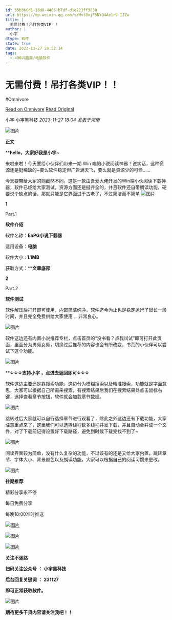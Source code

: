 ```yaml
---
id: 55b366d1-10d8-4465-b7df-d1e221ff3830
url: https://mp.weixin.qq.com/s/Mvt8vjF5NYQ4Ae1r9-IJZw
title: |
  无需付费！吊打各类VIP！！
author: |
  小宇
dtype: 软件
state: true
date: 2023-11-27 20:52:14
tags:
  - 400兴趣类/电脑软件
---
```



# 无需付费！吊打各类VIP！！
#Omnivore

[Read on Omnivore](https://omnivore.app/me/https-mp-weixin-qq-com-s-mvt-8-vj-f-5-nyq-4-ae-1-r-9-ij-zw-18c10d649f5)
[Read Original](https://mp.weixin.qq.com/s/Mvt8vjF5NYQ4Ae1r9-IJZw)

 小宇  小宇黑科技 _2023-11-27 18:04_ _发表于河南_ 

![图片](https://proxy-prod.omnivore-image-cache.app/0x0,sBBh3y89w9XY79W7RyPYD6fEoapIleifdVXofYrY6mz8/https://mmbiz.qpic.cn/sz_mmbiz_gif/oia8hUKP5HmqNDHcWyOo9ntWz55bjvLGHPvRZskbY5YXlGtNWB3bawa8IRhy0edkOyocFGRMVQpPqFoqMg09y8Q/640?wx_fmt=gif "副本_副本_未命名__2023-08-24+22_55_42.gif")

**正文**

****hello，大家好我是小宇\~**

来啦来啦！今天要给小伙伴们带来一期 Win 端的小说阅读神器！说实话，这种资源还是挺稀缺的\~要么软件稳定但广告满天飞，要么就是资源少的可怜……

今天要带给大家的则截然不同，这是一款由吾爱大佬开发的Win端小伙阅读下载神器，软件已经给大家测试，资源方面还是挺齐全的，并且软件还自带朗读功能，硬要说个缺点的话，那就只能是它界面过于古老了，不过简洁而不简单 ![图片](https://proxy-prod.omnivore-image-cache.app/0x0,stlM7x4Y2mHBFUgAN2Y621W9Y_EJxplekEGbCWWWh3ss/https://res.wx.qq.com/t/wx_fed/we-emoji/res/v1.3.10/assets/newemoji/Lol.png?wxfrom=13)

**1**

Part.1

**软件介绍**

软件名称：**EhPG小说下载器** 

适用设备：**电脑**

软件大小 : **1.1MB**

获取方式：****文章底部**

**2**

Part.2

**软件测试**

软件解压后打开即可使用，内部简洁纯净，软件迄今为止也是稳定运行了很长一段时间，并且完全免费供给大家使用 ，非常良心。

![图片](https://proxy-prod.omnivore-image-cache.app/0x0,sMvYZU7Kiq8m2RTEza8YxEW6tUnrCcqIqkTMapA5MCQ4/https://mmbiz.qpic.cn/sz_mmbiz_png/oia8hUKP5HmqVmWHHQq2q8GcUp95LsPgNY2HjkfqhZicNrOWsviaVkvp1HChm8gxx6tvTJO6mJNWITzPIVAkQSuNQ/640?wx_fmt=png&from=appmsg "微信图片_20231119155010.png")

软件这边还有内置小说推荐专栏，点击首页的“没书看？点我试试”即可打开此页面，里面分为男频女频，切换过后推荐的内容也会有所改变，书荒的小伙伴可以尝试下这个功能。

![图片](https://proxy-prod.omnivore-image-cache.app/0x0,sC9Mo4P28Q-Psj4K3KDjegCUpbWujlYja5qY9JYgZ6VQ/https://mmbiz.qpic.cn/sz_mmbiz_jpg/oia8hUKP5HmqVmWHHQq2q8GcUp95LsPgN4E7ZyjgyicufqAmIccntSEFLXyAibpEibcsyE40Za4d0icRGD2xJ56z8Rg/640?wx_fmt=jpeg&from=appmsg "微信图片_20231119155012.png")

****↓↓↓支持小宇 ，点进去返回即可↓↓↓**

软件这边主要还是靠搜索功能，这边分为模糊搜索以及精准搜索，功能就是字面意思，大家可以根据自己所需来搜索，有搜索结果后我们在搜索结果处点击鼠标右键，选择查看章节按钮，软件就会加载章节数据。

![图片](https://proxy-prod.omnivore-image-cache.app/0x0,skfFvk3HbD5xhudmQa1XXKCtvMXstYQkz5VuQWGwZuxI/https://mmbiz.qpic.cn/sz_mmbiz_jpg/oia8hUKP5HmqVmWHHQq2q8GcUp95LsPgNuiaZWl1Jx6QQcxHVm8VBu4BB6WMa1SWIZd3ibhXEkakibVpWKThz2jItA/640?wx_fmt=jpeg&from=appmsg "微信图片_20231119155015.png")

跳转过后大家就可以自行选择章节进行观看了，除此之外这边还有下载功能，大家注意重点来了，这里我们可以选择线程数多线程并发下载，并且自动合并成一个文件，对了下载前记得设置好下载路径，避免到时候下载完找不到了\~

![图片](https://proxy-prod.omnivore-image-cache.app/0x0,sBtSF5eDDQyGusY0pUqgUws3vPWhBvEQwRuMbQXA5naw/https://mmbiz.qpic.cn/sz_mmbiz_png/oia8hUKP5HmqVmWHHQq2q8GcUp95LsPgNYUjRfCPCMS7n8g2P7V4icwOou2z8FGxOpCgXPmUjsmQuqSjqicZ5FlDg/640?wx_fmt=png&from=appmsg "微信图片_20231119155017.png")

阅读界面较为简单，没有什么复杂的功能，不过该有的还是又给大家内置，跳转章节、字体大小、背景颜色以及朗读功能，大家可以根据自己的阅读习惯来更改。

![图片](https://proxy-prod.omnivore-image-cache.app/0x0,slJ2vxLbwC1_rLVB6e0UykBOHhjBc6zEohBhe_4XXPeE/https://mmbiz.qpic.cn/sz_mmbiz_jpg/oia8hUKP5HmqVmWHHQq2q8GcUp95LsPgN417WjZcDUGaryceiaRmFOMbCGlxD5Np40WNibscibo5iak3phkm3ia4ZsLg/640?wx_fmt=jpeg&from=appmsg "微信图片_20231119155021.png")

**往期推荐**

精彩分享永不停

每日免费分享

每晚18:00准时推送

[![图片](https://proxy-prod.omnivore-image-cache.app/465x0,sJlfVAetM1BqQGEUx1w6_v29TGAKN1VlvFmrjKlJ3D5o/https://mmbiz.qpic.cn/sz_mmbiz_png/oia8hUKP5Hmrwl5zn3Vlxv29rR9421iaS9Wb76YnyuBCBcgLcpt19iceEnSu0ODJqnYZVoib0ztkhU5BiaT0nAoTK7A/640?wx_fmt=png "副本_副本_副本_未命名__2023-11-01+12_16_23.png")](https://mp.weixin.qq.com/s?%5F%5Fbiz=MzkwNDUxMjU3NA==&mid=2247487108&idx=1&sn=192e3c15b09672c5fb2a46723f3be12d&scene=21#wechat%5Fredirect)

[![图片](https://proxy-prod.omnivore-image-cache.app/465x0,sq86bqpcwp04Aa0GmVSjOCHM5rpu35jDm-bRiRqlm_5k/https://mmbiz.qpic.cn/sz_mmbiz_png/oia8hUKP5HmpHopSkIIZJia0HQpcEdvMHxZTSyvP76MJqVxefOFIs3bcs28Xn2Dk176qKTgacuxJL8enzHLq4aicA/640?wx_fmt=png "副本_副本_副本_未命名__2023-10-23+15_04_53.png")](https://mp.weixin.qq.com/s?%5F%5Fbiz=MzkwNDUxMjU3NA==&mid=2247487093&idx=1&sn=2e101e25424c4f031822f69afb6997e5&scene=21#wechat%5Fredirect)

[![图片](https://proxy-prod.omnivore-image-cache.app/465x0,sd0S0koAlbEQfhBHB4mwEckoxkLGli1E6tdsmUcSZlLE/https://mmbiz.qpic.cn/sz_mmbiz_png/oia8hUKP5HmoYCct8CPgusqERAoBRRwiaofaqJZcqNLBqO0P0RElIb0Z8gGGqPklglKHE5IBzFa2pjvOhy0jvX6Q/640?wx_fmt=png "副本_副本_副本_未命名__2023-11-08+11_42_16.png")](https://mp.weixin.qq.com/s?%5F%5Fbiz=MzkwNDUxMjU3NA==&mid=2247487123&idx=1&sn=80404a9fd09b9e9c3c8ec13613b8cbdb&scene=21#wechat%5Fredirect)

**关注不迷路**

**扫码关注公众号** **：** **小宇黑科技**

**后台回复关键词** **：** **231127**

**即可正常获取软件。**

![图片](https://proxy-prod.omnivore-image-cache.app/0x0,sqmRNHI3Rxkc69etF3y4lM_E1Wq5hHPkq7h7ezMeR4tA/https://mmbiz.qpic.cn/sz_mmbiz_png/oia8hUKP5HmqNDHcWyOo9ntWz55bjvLGHIVzxAdEwXSAUzsUnLHNEsouV6qY4icSOlC2qufbXg3z4YfaInKXmJBA/640?wx_fmt=png "QRcode_A — a1.png")

**期待更多干货内容请关注我吧！！**



